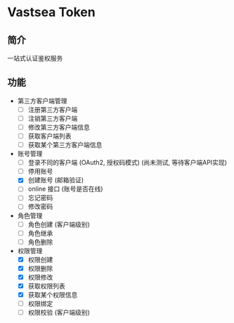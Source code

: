 # Vastsea Token

## 简介

一站式认证鉴权服务

## 功能

- 第三方客户端管理
  - [ ] 注册第三方客户端
  - [ ] 注销第三方客户端
  - [ ] 修改第三方客户端信息
  - [ ] 获取客户端列表
  - [ ] 获取某个第三方客户端信息
- 账号管理
  - [ ] 登录不同的客户端 (OAuth2, 授权码模式) (尚未测试, 等待客户端API实现)
  - [ ] 停用账号
  - [x] 创建账号 (邮箱验证)
  - [ ] online 接口 (账号是否在线)
  - [ ] 忘记密码
  - [ ] 修改密码
- 角色管理
  - [ ] 角色创建 (客户端级别)
  - [ ] 角色继承
  - [ ] 角色删除
- 权限管理
  - [x] 权限创建
  - [x] 权限删除
  - [x] 权限修改
  - [x] 获取权限列表
  - [x] 获取某个权限信息
  - [ ] 权限绑定
  - [ ] 权限校验 (客户端级别)